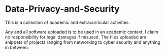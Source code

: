 # Data-Privacy-and-Security
This is a collection of academic and extracurricular activities.

Any and all software uploaded is to be used in an academic context, I claim no responsibility for legal damages if misused.
The files uploaded are snippets of projects ranging from networking to cyber security and anything in between.  
